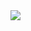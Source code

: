 <div class="flex-container">
  <img src="https://matrixwarehouse.co.za/wp-content/uploads/2021/07/Clippy.gif.pagespeed.ce.OhyqqbWKhw.gif" />
</div> 
